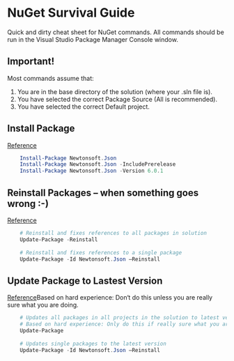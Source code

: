 # NuGet Survival Guide
Quick and dirty cheat sheet for NuGet commands. All commands should be run in the Visual Studio Package Manager Console window. 
## Important!
Most commands assume that:

 1. You are in the base directory of the solution (where your .sln file is).
 2. You have selected the correct Package Source (All is recommended).
 3. You have selected the correct Default project.

## Install Package
[Reference](https://docs.microsoft.com/en-us/nuget/tools/ps-ref-install-package)
```powershell
    Install-Package Newtonsoft.Json
    Install-Package Newtonsoft.Json -IncludePrerelease
    Install-Package Newtonsoft.Json -Version 6.0.1
```

## Reinstall Packages – when something goes wrong :-)
[Reference](https://docs.microsoft.com/en-us/nuget/tools/ps-ref-update-package)
```powershell
    # Reinstall and fixes references to all packages in solution
    Update-Package -Reinstall
    
    # Reinstall and fixes references to a single package
    Update-Package -Id Newtonsoft.Json –Reinstall
```

## Update Package to Lastest Version
[Reference](https://docs.microsoft.com/en-us/nuget/tools/ps-ref-update-package)Based on hard experience: Don‘t do this unless you are really sure what you are doing.
```powershell
    # Updates all packages in all projects in the solution to latest version
    # Based on hard experience: Only do this if really sure what you are doing.
    Update-Package
    
    # Updates single packages to the latest version
    Update-Package -Id Newtonsoft.Json –Reinstall
```
